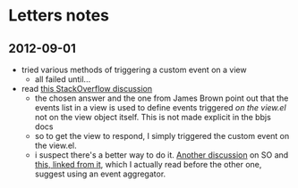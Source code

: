 # Letters notes

## 2012-09-01
- tried various methods of triggering a custom event on a view
	- all failed until...
- read [this StackOverflow discussion][1]
	- the chosen answer and the one from James Brown point out that the events list in a view is used to define events triggered *on the view.el* not on the view object itself. This is not made explicit in the bbjs docs
	- so to get the view to respond, I simply triggered the custom event on the view.el. 
	- i suspect there's a better way to do it. [Another discussion][2] on SO and [this, linked from it][3], which I actually read before the other one, suggest using an event aggregator. 


[1]: http://stackoverflow.com/questions/5379290/how-to-trigger-bind-custom-events-in-backbone-js-views/8630126#answer-8029660 
	 "How to trigger / bind custom events in Backbone.js views?"

[2]: http://stackoverflow.com/questions/6930621/backbone-js-binding-from-one-view-to-another
	 "Backbone.js - Binding from one view to another?"

[3]: http://lostechies.com/derickbailey/2012/04/03/revisiting-the-backbone-event-aggregator-lessons-learned/
	 "Revisiting The Backbone Event Aggregator: Lessons Learned"